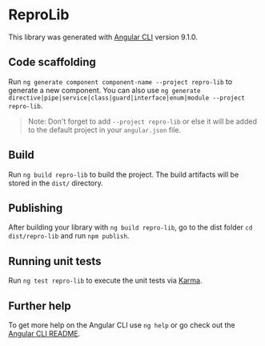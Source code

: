 # ReproLib

This library was generated with [Angular CLI](https://github.com/angular/angular-cli) version 9.1.0.

## Code scaffolding

Run `ng generate component component-name --project repro-lib` to generate a new component. You can also use `ng generate directive|pipe|service|class|guard|interface|enum|module --project repro-lib`.
> Note: Don't forget to add `--project repro-lib` or else it will be added to the default project in your `angular.json` file. 

## Build

Run `ng build repro-lib` to build the project. The build artifacts will be stored in the `dist/` directory.

## Publishing

After building your library with `ng build repro-lib`, go to the dist folder `cd dist/repro-lib` and run `npm publish`.

## Running unit tests

Run `ng test repro-lib` to execute the unit tests via [Karma](https://karma-runner.github.io).

## Further help

To get more help on the Angular CLI use `ng help` or go check out the [Angular CLI README](https://github.com/angular/angular-cli/blob/master/README.md).
